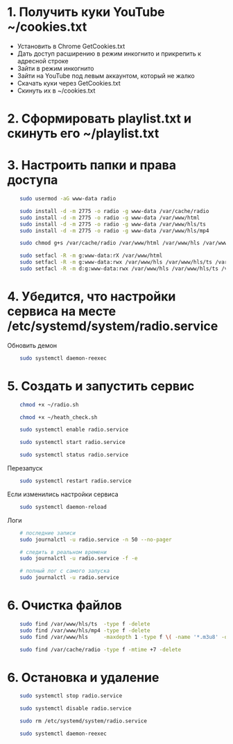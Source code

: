 # 1. Получить куки YouTube ~/cookies.txt

- Установить в Chrome GetCookies.txt
- Дать доступ расширению в режим инкогнито и прикрепить к адресной строке
- Зайти в режим инкогнито
- Зайти на YouTube под левым аккаунтом, который не жалко
- Скачать куки через GetCookies.txt
- Скинуть их в ~/cookies.txt

# 2. Сформировать playlist.txt и скинуть его ~/playlist.txt

# 3. Настроить папки и права доступа

```bash
    sudo usermod -aG www-data radio

    sudo install -d -m 2775 -o radio -g www-data /var/cache/radio
    sudo install -d -m 2775 -o radio -g www-data /var/www/html
    sudo install -d -m 2775 -o radio -g www-data /var/www/hls/ts
    sudo install -d -m 2775 -o radio -g www-data /var/www/hls/mp4

    sudo chmod g+s /var/cache/radio /var/www/html /var/www/hls /var/www/hls/ts /var/www/hls/mp4

    sudo setfacl -R -m g:www-data:rX /var/www/html
    sudo setfacl -R -m g:www-data:rwx /var/www/hls /var/www/hls/ts /var/www/hls/mp4
    sudo setfacl -R -m d:g:www-data:rwx /var/www/hls /var/www/hls/ts /var/www/hls/mp4
```

# 4. Убедится, что настройки сервиса на месте /etc/systemd/system/radio.service

Обновить демон

```bash
    sudo systemctl daemon-reexec
```

# 5. Создать и запустить сервис

```bash
    chmod +x ~/radio.sh

    chmod +x ~/heath_check.sh

    sudo systemctl enable radio.service

    sudo systemctl start radio.service

    sudo systemctl status radio.service
```

Перезапуск

```bash
    sudo systemctl restart radio.service
```

Если изменились настройки сервиса

```bash
    sudo systemctl daemon-reload
```

Логи

```bash
    # последние записи
    sudo journalctl -u radio.service -n 50 --no-pager

    # следить в реальном времени
    sudo journalctl -u radio.service -f -e

    # полный лог с самого запуска
    sudo journalctl -u radio.service
```

# 6. Очистка файлов

```bash
    sudo find /var/www/hls/ts  -type f -delete
    sudo find /var/www/hls/mp4 -type f -delete
    sudo find /var/www/hls     -maxdepth 1 -type f \( -name '*.m3u8' -o -name '*.tmp' \) -delete

    sudo find /var/cache/radio -type f -mtime +7 -delete
```

# 6. Остановка и удаление

```bash
    sudo systemctl stop radio.service

    sudo systemctl disable radio.service

    sudo rm /etc/systemd/system/radio.service

    sudo systemctl daemon-reexec
```
